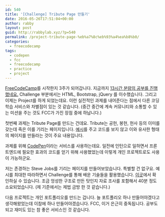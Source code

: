 ```yaml
---
id: 540
title: '[Challenge] Tribute Page 만들기'
date: 2016-05-26T17:51:04+00:00
author: rabby
layout: post
guid: http://rabbylab.xyz/?p=540
permalink: /project-tribute-page-%eb%a7%8c%eb%93%a4%ea%b8%b0/
categories:
  - freecodecamp
tags:
  - codepen
  - fcc
  - freecodecamp
  - practice
  - project
---
```

[FreeCodeCamp](https://www.freecodecamp.com/)를 시작한지 3주가 되어갑니다. 지금까지 [13시간 분량의 공부를 진행했네요.](https://www.freecodecamp.com/joeunha) Challenge 부분에서는 HTML, Bootstrap, jQuery 를 이수했습니다. 그리고 이제는 Project를 하게 되었는데요. 이런 실전적인 과제를 내어준다는 점에서 다른 코딩 학습 서비스와 차별점이 있는 것 같습니다. (중간 중간에 계속 커뮤니티와 소통할 수 있는 미션을 주는 것도 FCC가 가진 장점 중에 하납니다.)

첫번째 과제는 Tribute Page를 만드는 건데요. Tribute는 공헌, 봉헌, 헌사 등의 이미를 갖는데 죽은 이를 기리는 페이지입니다. [예시](https://codepen.io/FreeCodeCamp/full/NNvBQW/)를 주고 코드를 보지 않고 이와 유사한 형태의 페이지를 만들라는 것이 주요 내용입니다.

과제를 위해 [CodePen](https://codepen.io/)이라는 서비스를 사용하는데요. 일전에 인턴으로 일하면서 프론트엔드에 필요한 효과의 코드를 얻기 위해 사용했었는데 이렇게 개인 프로젝트로도 사용이 가능하군요.

저는 존경하는 Steve Jobs를 기리는 페이지를 만들어보았습니다. 특별할 건 없구요. 예시를 최대한 따라하면서 Challenge를 통해 배운 기술들을 활용했습니다. [이곳](https://codepen.io/rabbylab/pen/mEbVNJ)에서 확인하실 수 있습니다. 조금 엉성한 구조로 만든 탓인지 자료 조사를 포함해서 40분 정도 소요되었습니다. (제 기준에서는 제법 금방 한 것 같습니다.)

다음 프로젝트는 개인 포트폴리오를 만드는 겁니다. 늘 포트폴리오 하나 만들어야겠다고 생각해왔었는데 이참에 하나 만들어야겠습니다. FCC, 이거 은근히 중독됩니다. 공부도 되고 재미도 있는 참 좋은 서비스인 것 같습니다.